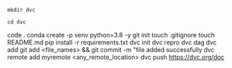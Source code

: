 ```
mkdir dvc

```

```
cd dvc
```

code .
conda create -p venv python=3.8 -y
git init
touch .gitignore
touch README.md
pip install -r requirements.txt
dvc init
dvc repro
dvc dag
dvc add <file name>
git add <file_names> && git commit -m "file added successfully
dvc remote add myremote <any_remote_location>
dvc push
https://dvc.org/doc